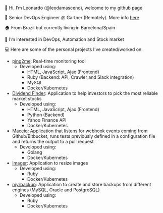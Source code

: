 👋 Hi, I’m Leonardo (@leodamasceno), welcome to my github page

💼 Senior DevOps Engineer @ Gartner (Remotely). More info [here](https://www.linkedin.com/in/leonardo-damasceno-27162525/)

🏠 From Brazil but currently living in Barcelona/Spain

👀 I’m interested in DevOps, Automation and Stock market

💻 Here are some of the personal projects I've created/worked on:
- [ping2me](https://github.com/leodamasceno/ping2me): Real-time monitoring tool
  - Developed using:
    - HTML, JavaScript, Ajax (Frontend)
    - Ruby (Backend: API, Crawler and Slack integration)
    - MySQL
    - Docker/Kubernetes
- [Dividend Finder](https://dividends.damasceno.io): Application to help investors to pick the most reliable market stocks
  - Developed using:
    - HTML, JavaScript, Ajax (Frontend)
    - Python (Backend)
    - Yahoo Finance API
    - Docker/Kubernetes
- [Maceio](https://github.com/leodamasceno/maceio): Application that listens for webhook events coming from Github/Bitbucket, runs tests previously defined in a configuration file and returns the output to a pull request
  - Developed using:
    - Golang
    - Docker/Kubernetes
- [Imager](https://github.com/leodamasceno/imager): Application to resize images
  - Developed using:
    - Ruby
    - Docker/Kubernetes
- [myrbackup](https://github.com/leodamasceno/myrbackup): Application to create and store backups from different engines (MySQL, Oracle and PostgreSQL)
  - Developed using:
    - Ruby
    - Docker/Kubernetes
